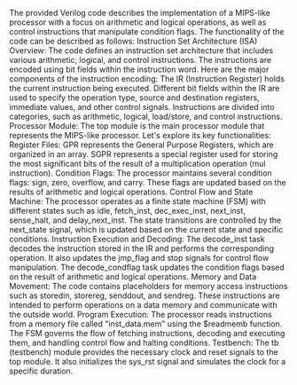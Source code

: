 The provided Verilog code describes the implementation of a MIPS-like processor with a focus on arithmetic and logical operations, as well as control instructions that manipulate condition flags. The functionality of the code can be described as follows:
Instruction Set Architecture (ISA) Overview:
The code defines an instruction set architecture that includes various arithmetic, logical, and control instructions. The instructions are encoded using bit fields within the instruction word. Here are the major components of the instruction encoding:
The IR (Instruction Register) holds the current instruction being executed. Different bit fields within the IR are used to specify the operation type, source and destination registers, immediate values, and other control signals.
Instructions are divided into categories, such as arithmetic, logical, load/store, and control instructions.
Processor Module:
The top module is the main processor module that represents the MIPS-like processor. Let's explore its key functionalities:
Register Files:
GPR represents the General Purpose Registers, which are organized in an array.
SGPR represents a special register used for storing the most significant bits of the result of a multiplication operation (mul instruction).
Condition Flags:
The processor maintains several condition flags: sign, zero, overflow, and carry. These flags are updated based on the results of arithmetic and logical operations.
Control Flow and State Machine:
The processor operates as a finite state machine (FSM) with different states such as idle, fetch_inst, dec_exec_inst, next_inst, sense_halt, and delay_next_inst.
The state transitions are controlled by the next_state signal, which is updated based on the current state and specific conditions.
Instruction Execution and Decoding:
The decode_inst task decodes the instruction stored in the IR and performs the corresponding operation. It also updates the jmp_flag and stop signals for control flow manipulation.
The decode_condflag task updates the condition flags based on the result of arithmetic and logical operations.
Memory and Data Movement:
The code contains placeholders for memory access instructions such as storedin, storereg, senddout, and sendreg. These instructions are intended to perform operations on a data memory and communicate with the outside world.
Program Execution:
The processor reads instructions from a memory file called "inst_data.mem" using the $readmemb function.
The FSM governs the flow of fetching instructions, decoding and executing them, and handling control flow and halting conditions.
Testbench:
The tb (testbench) module provides the necessary clock and reset signals to the top module. It also initializes the sys_rst signal and simulates the clock for a specific duration.
